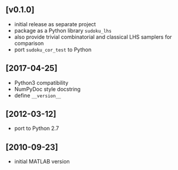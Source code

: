 ## [v0.1.0]
 - initial release as separate project
 - package as a Python library `sudoku_lhs`
 - also provide trivial combinatorial and classical LHS samplers for comparison
 - port `sudoku_cor_test` to Python

## [2017-04-25]
 - Python3 compatibility
 - NumPyDoc style docstring
 - define `__version__`

## [2012-03-12]
 - port to Python 2.7

## [2010-09-23]
 - initial MATLAB version

